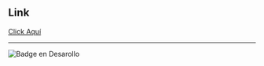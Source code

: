 
## Link
[Click Aquí](https://micabazan.github.io/my-portafolio/)


***

![Badge en Desarollo](https://img.shields.io/badge/STATUS-EN%20DESAROLLO-green)
